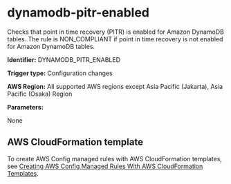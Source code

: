 # dynamodb\-pitr\-enabled<a name="dynamodb-pitr-enabled"></a>

Checks that point in time recovery \(PITR\) is enabled for Amazon DynamoDB tables\. The rule is NON\_COMPLIANT if point in time recovery is not enabled for Amazon DynamoDB tables\.

**Identifier:** DYNAMODB\_PITR\_ENABLED

**Trigger type:** Configuration changes

**AWS Region:** All supported AWS regions except Asia Pacific \(Jakarta\), Asia Pacific \(Osaka\) Region

**Parameters:**

None  

## AWS CloudFormation template<a name="w76aac11c31c17b7d137c15"></a>

To create AWS Config managed rules with AWS CloudFormation templates, see [Creating AWS Config Managed Rules With AWS CloudFormation Templates](aws-config-managed-rules-cloudformation-templates.md)\.